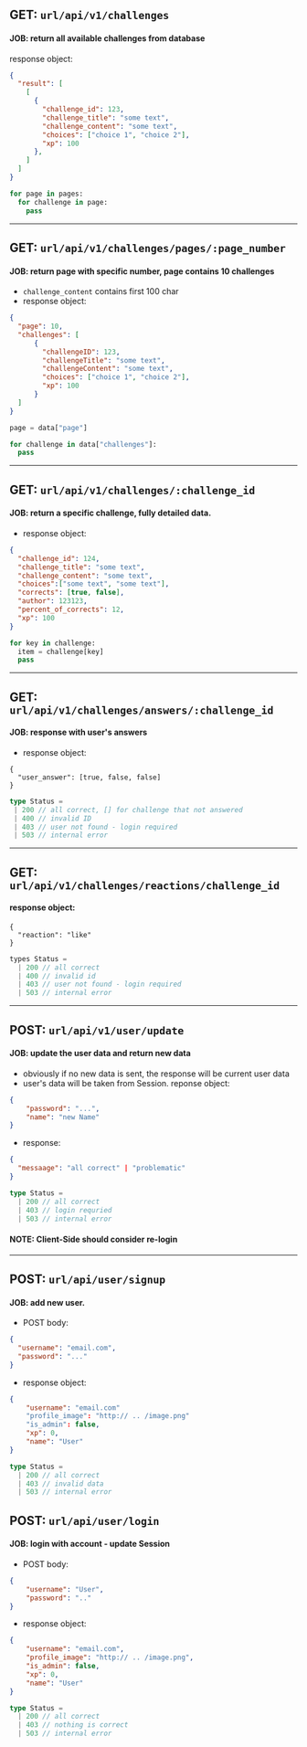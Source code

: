## GET: `url/api/v1/challenges`<br>
#### JOB: return all available challenges from database<br>
response object:
```json
{
  "result": [
    [
      {
        "challenge_id": 123,
        "challenge_title": "some text",
        "challenge_content": "some text",
        "choices": ["choice 1", "choice 2"],
        "xp": 100
      },
    ]
  ]
}
```

```python 
for page in pages:
  for challenge in page:
    pass
```

<hr>

## GET: `url/api/v1/challenges/pages/:page_number`<br>
#### JOB: return page with specific number, page contains 10 challenges
- `challenge_content` contains first 100 char
- response object:
```json
{
  "page": 10,
  "challenges": [
      {
        "challengeID": 123,
        "challengeTitle": "some text",
        "challengeContent": "some text",
        "choices": ["choice 1", "choice 2"],
        "xp": 100
      }
  ]
}
```
```python
page = data["page"]

for challenge in data["challenges"]:
  pass
```

<hr>

## GET: `url/api/v1/challenges/:challenge_id`<br>
#### JOB: return a specific challenge, fully detailed data.
- response object:
```json
{
  "challenge_id": 124,
  "challenge_title": "some text",
  "challenge_content": "some text",
  "choices":["some text", "some text"],
  "corrects": [true, false],
  "author": 123123,
  "percent_of_corrects": 12,
  "xp": 100
}
```
```python
for key in challenge:
  item = challenge[key]
  pass
```

<hr>

## GET: `url/api/v1/challenges/answers/:challenge_id`<br>
#### JOB: response with user's answers
- response object:
```
{
  "user_answer": [true, false, false]
}
```
```typescript
type Status = 
 | 200 // all correct, [] for challenge that not answered
 | 400 // invalid ID
 | 403 // user not found - login required
 | 503 // internal error
```

<hr>

## GET: `url/api/v1/challenges/reactions/challenge_id`<br>
#### response object:
```
{
  "reaction": "like"
}
```
```typescript
types Status = 
  | 200 // all correct
  | 400 // invalid id
  | 403 // user not found - login required
  | 503 // internal error
```

<hr>

## POST: `url/api/v1/user/update`<br>
#### JOB: update the user data and return new data
- obviously if no new data is sent, the response will be current user data
- user's data will be taken from Session.
reponse object:
```json
{
    "password": "...",
    "name": "new Name"
}
```
- response:
```json
{
  "messaage": "all correct" | "problematic"
}
```
```typescript
type Status = 
  | 200 // all correct
  | 403 // login requried
  | 503 // internal error
```
#### NOTE: Client-Side should consider re-login

<hr>

## POST: `url/api/user/signup` <br>
#### JOB: add new user.
- POST body: 
```json
{
  "username": "email.com",
  "password": "..."
}
```
- response object:
```json
{
    "username": "email.com"
    "profile_image": "http:// .. /image.png"
    "is_admin": false,
    "xp": 0,
    "name": "User"
}
```
```typescript
type Status = 
  | 200 // all correct
  | 403 // invalid data
  | 503 // internal error
```

## POST: `url/api/user/login`<br>
#### JOB: login with account - update Session
- POST body:
```json
{
    "username": "User",
    "password": ".."
}
```
- response object:
```json
{
    "username": "email.com",
    "profile_image": "http:// .. /image.png",
    "is_admin": false,
    "xp": 0,
    "name": "User"
}
```
```typescript
type Status = 
  | 200 // all correct
  | 403 // nothing is correct
  | 503 // internal error
```
